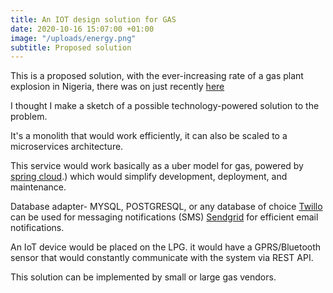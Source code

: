 ```yaml
---
title: An IOT design solution for GAS
date: 2020-10-16 15:07:00 +01:00
image: "/uploads/energy.png"
subtitle: Proposed solution
---
```


This is a proposed solution, with the ever-increasing rate of a gas plant explosion in Nigeria, there was on just recently [here](https://nairametrics.com/2020/10/08/breaking-gas-station-explodes-in-ipaja-lagos-claims-property-and-valuables/#:\~:text=Another%20gas%20explosion%20has%20rocked,State%20Emergency%20Agency%20(LASEMA).)

I thought I make a sketch of a possible technology-powered solution to the problem.

It's a monolith that would work efficiently, it can also be scaled to a microservices architecture.

This service would work basically as a uber model for gas, powered by [spring cloud](https://spring.io/projects/spring-cloud#:\~:text=Spring%20Cloud%20provides%20tools%20for,distributed%20sessions%2C%20cluster%20state).) which would simplify development, deployment, and maintenance.

Database adapter- MYSQL, POSTGRESQL, or any database of choice
[Twillo](https://www.twilio.com/) can be used for messaging notifications (SMS)
[Sendgrid](https://sendgrid.com/) for efficient email notifications.

An IoT device would be placed on the LPG. it would have a GPRS/Bluetooth sensor that would constantly communicate with the system via REST API.

This solution can be implemented by small or large gas vendors.